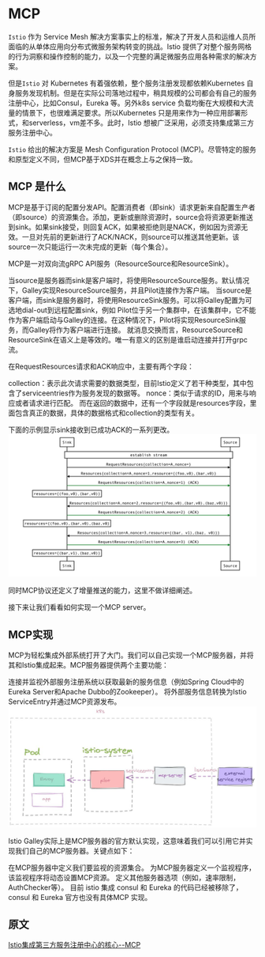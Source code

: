 # MCP

`Istio` 作为 Service Mesh 解决方案事实上的标准，解决了开发人员和运维人员所面临的从单体应用向分布式微服务架构转变的挑战。Istio 提供了对整个服务网格的行为洞察和操作控制的能力，以及一个完整的满足微服务应用各种需求的解决方案。

但是`Istio` 对 Kubernetes 有着强依赖，整个服务注册发现都依赖Kubernetes 自身服务发现机制。但是在实际公司落地过程中，稍具规模的公司都会有自己的服务注册中心，比如Consul，Eureka 等。另外k8s service 负载均衡在大规模和大流量的情景下，也很难满足要求。所以Kubernetes 只是用来作为一种应用部署形式，和serverless，vm差不多。此时，Istio 想被广泛采用，必须支持集成第三方服务注册中心。

`Istio` 给出的解决方案是 Mesh Configuration Protocol (MCP)。尽管特定的服务和原型定义不同，但MCP基于XDS并在概念上与之保持一致。

## MCP 是什么

MCP是基于订阅的配置分发API。配置消费者（即sink）请求更新来自配置生产者（即source）的资源集合。添加，更新或删除资源时，source会将资源更新推送到sink。如果sink接受，则回复ACK，如果被拒绝则是NACK，例如因为资源无效。一旦对先前的更新进行了ACK/NACK，则source可以推送其他更新。该source一次只能运行一次未完成的更新（每个集合）。

MCP是一对双向流gRPC API服务（ResourceSource和ResourceSink）。

当source是服务器而sink是客户端时，将使用ResourceSource服务。默认情况下，Galley实现ResourceSource服务，并且Pilot连接作为客户端。
当source是客户端，而sink是服务器时，将使用ResourceSink服务。可以将Galley配置为可选地dial-out到远程配置sink，例如 Pilot位于另一个集群中，在该集群中，它不能作为客户端启动与Galley的连接。在这种情况下，Pilot将实现ResourceSink服务，而Galley将作为客户端进行连接。
就消息交换而言，ResourceSource和ResourceSink在语义上是等效的。唯一有意义的区别是谁启动连接并打开grpc流。

在RequestResources请求和ACK响应中，主要有两个字段：

collection：表示此次请求需要的数据类型，目前Istio定义了若干种类型，其中包含了serviceentries作为服务发现的数据等。
nonce：类似于请求的ID，用来与响应或者请求进行匹配。
而在返回的数据中，还有一个字段就是resources字段，里面包含真正的数据，具体的数据格式和collection的类型有关。

下面的示例显示sink接收到已成功ACK的一系列更改。
![sink](../images/sink.jpg)


同时MCP协议还定义了增量推送的能力，这里不做详细阐述。

接下来让我们看看如何实现一个MCP server。

## MCP实现

MCP为轻松集成外部系统打开了大门。我们可以自己实现一个MCP服务器，并将其和Istio集成起来。MCP服务器提供两个主要功能：

连接并监视外部服务注册系统以获取最新的服务信息（例如Spring Cloud中的Eureka Server和Apache Dubbo的Zookeeper）。
将外部服务信息转换为Istio ServiceEntry并通过MCP资源发布。
![mcp](../images/mcp.jpg)


Istio Galley实际上是MCP服务器的官方默认实现，这意味着我们可以引用它并实现我们自己的MCP服务器。关键点如下：

在MCP服务器中定义我们要监视的资源集合。
为MCP服务器定义一个监视程序，该监视程序将动态设置MCP资源。
定义其他服务器选项（例如，速率限制，AuthChecker等）。
目前 istio 集成 consul 和 Eureka 的代码已经被移除了，consul 和 Eureka 官方也没有具体MCP 实现。

## 原文
[Istio集成第三方服务注册中心的核心--MCP](https://zhuanlan.zhihu.com/p/322243856)













